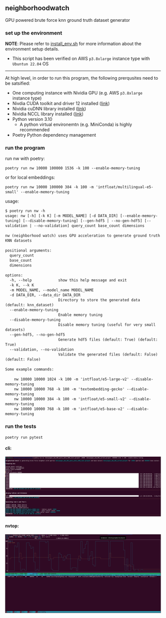 ## neighborhoodwatch

GPU powered brute force knn ground truth dataset generator

### set up the environment

**NOTE**: Please refer to [install_env.sh](bash/install_env.sh) for more information about the environment setup details.
* This script has been verified on AWS `p3.8xlarge` instance type with `Ubuntun 22.04` OS

---

At high level, in order to run this program, the following prerqusites need to be satsified:
* One computing instance with Nividia GPU (e.g. AWS `p3.8xlarge` instance type)
* Nivdia CUDA toolkit and driver 12 installed ([link](https://docs.nvidia.com/cuda/cuda-installation-guide-linux/index.html))
* Nividia cuDNN library installed ([link](https://docs.nvidia.com/deeplearning/cudnn/install-guide/index.html))
* Nividia NCCL library installed ([link](https://docs.nvidia.com/deeplearning/nccl/install-guide/index.html))
* Python version 3.10
   * A python virtual environemtn (e.g. MiniConda) is highly recommended
* Poetry Python dependency management

### run the program

run nw with poetry:
```
poetry run nw 10000 100000 1536 -k 100 --enable-memory-tuning
```

or for local embeddings:
```
poetry run nw 10000 100000 384 -k 100 -m 'intfloat/multilingual-e5-small' --enable-memory-tuning
```

usage:

```
$ poetry run nw -h
usage: nw [-h] [-k K] [-m MODEL_NAME] [-d DATA_DIR] [--enable-memory-tuning] [--disable-memory-tuning] [--gen-hdf5 | --no-gen-hdf5] [--validation | --no-validation] query_count base_count dimensions

nw (neighborhood watch) uses GPU acceleration to generate ground truth KNN datasets

positional arguments:
  query_count
  base_count
  dimensions

options:
  -h, --help            show this help message and exit
  -k K, --k K
  -m MODEL_NAME, --model_name MODEL_NAME
  -d DATA_DIR, --data_dir DATA_DIR
                        Directory to store the generated data (default: knn_dataset)
  --enable-memory-tuning
                        Enable memory tuning
  --disable-memory-tuning
                        Disable memory tuning (useful for very small datasets)
  --gen-hdf5, --no-gen-hdf5
                        Generate hdf5 files (default: True) (default: True)
  --validation, --no-validation
                        Validate the generated files (default: False) (default: False)

Some example commands:

    nw 10000 10000 1024 -k 100 -m 'intfloat/e5-large-v2' --disable-memory-tuning
    nw 10000 10000 768 -k 100 -m 'textembedding-gecko' --disable-memory-tuning
    nw 10000 10000 384 -k 100 -m 'intfloat/e5-small-v2' --disable-memory-tuning
    nw 10000 10000 768 -k 100 -m 'intfloat/e5-base-v2' --disable-memory-tuning
```

### run the tests

```
poetry run pytest
```

#### cli:

![cli](docs/cli.png)

#### nvtop:

![nvtop](docs/nvtop.png)

